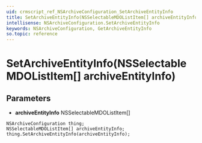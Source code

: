 ```yaml
---
uid: crmscript_ref_NSArchiveConfiguration_SetArchiveEntityInfo
title: SetArchiveEntityInfo(NSSelectableMDOListItem[] archiveEntityInfo)
intellisense: NSArchiveConfiguration.SetArchiveEntityInfo
keywords: NSArchiveConfiguration, GetArchiveEntityInfo
so.topic: reference
---
```


# SetArchiveEntityInfo(NSSelectableMDOListItem[] archiveEntityInfo)

## Parameters

* **archiveEntityInfo** NSSelectableMDOListItem[]

```crmscript
NSArchiveConfiguration thing;
NSSelectableMDOListItem[] archiveEntityInfo;
thing.SetArchiveEntityInfo(archiveEntityInfo);
```

